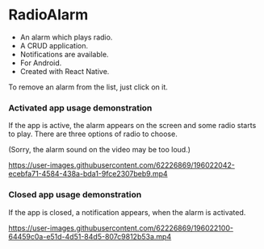# RadioAlarm

- An alarm which plays radio.
- A CRUD application.
- Notifications are available.
- For Android.
- Created with React Native. 


To remove an alarm from the list, just click on it.

### Activated app usage demonstration

If the app is active, the alarm appears on the screen and some radio starts to play. There are three options of radio to choose.

(Sorry, the alarm sound on the video may be too loud.)


https://user-images.githubusercontent.com/62226869/196022042-ecebfa71-4584-438a-bda1-9fce2307beb9.mp4



### Closed app usage demonstration

If the app is closed, a notification appears, when the alarm is activated.


https://user-images.githubusercontent.com/62226869/196022100-64459c0a-e51d-4d51-84d5-807c9812b53a.mp4

